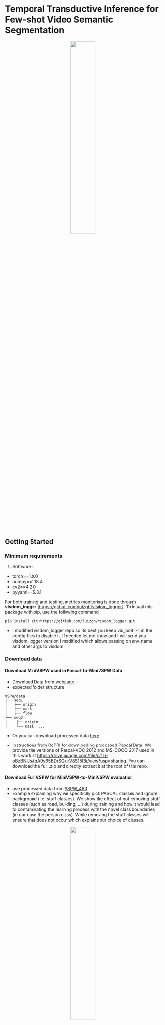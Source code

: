 # Temporal Transductive Inference for Few-shot Video Semantic Segmentation

<div align="center">
<img src="https://github.com/MSiam/tti_fsvos/blob/main/figures/tti_overview.png" width="40%" height="40%"><br><br>
</div>

## Getting Started

### Minimum requirements

1. Software :
+ torch==1.9.0
+ numpy==1.18.4
+ cv2==4.2.0
+ pyyaml==5.3.1

For both training and testing, metrics monitoring is done through **visdom_logger** (https://github.com/luizgh/visdom_logger). To install this package with pip, use the following command:

 ```
pip install git+https://github.com/luizgh/visdom_logger.git
 ```
* I modified visdom_logger repo so its best you keep vis_port: -1 in the config files to disable it. If needed let me know and I will send you visdom_logger version I modified which allows passing on env_name and other args to visdom

### Download data

#### Download MiniVSPW used in Pascal-to-MiniVSPW Data

* Download Data from webpage
* expected folder structure

```
VSPW/data
├── seq1
│   ├── origin
│   ├── mask
│   ├── flow
└── seq2
|    ├── origin
|    └── mask ....
```

* Or you can download processed data [here](https://www.dropbox.com/s/a4gqqu0w4t834p2/MiniVSPW.zip?dl=0)

* Instructions from RePRI for downloading processed Pascal Data.
We provide the versions of Pascal-VOC 2012 and MS-COCO 2017 used in this work at https://drive.google.com/file/d/1Lj-oBzBNUsAqA9y65BDrSQxirV8S15Rk/view?usp=sharing. You can download the full .zip and directly extract it at the root of this repo.

#### Download Full VSPW for MiniVSPW-to-MiniVSPW evaluation
* use processed data from [VSPW_480](https://github.com/sssdddwww2/vspw_dataset_download)
* Example explaining why we specificlly pick PASCAL classes and ignore background (i.e. stuff classes). We show the effect of not removing stuff classes (such as road, building, ...) during training and how it would lead to contaminating the learning process with the novel class boundaries (in our case the person class). While removing the stuff classes will ensure that does not occur which explains our choice of classes.

<div align="center">
<img src="https://github.com/MSiam/tti_fsvos/blob/main/figures/MiniVSPW_Example_Leak_Boundaries.png" width="40%" height="40%"><br><br>
</div>


##### Download YTVIS dataset
* use 2019 YTVIS version similar to [DANet](https://github.com/scutpaul/DANet)

#### About the train/val splits

The train/val splits are directly provided in lists/. How they were obtained is explained at https://github.com/Jia-Research-Lab/PFENet

### Download pre-trained models

#### Pre-trained backbones
First, you will need to download the ImageNet pre-trained backbones from RePRI at [here](https://drive.google.com/drive/folders/1Hrz1wOxOZm4nIIS7UMJeL79AQrdvpj6v) and put them under initmodel/. These will be used if you decide to train your models from scratch.

#### Pre-trained models
* For Pascal-to-MiniVSPW : use RePRI ones "directly provide the [full pre-trained models](https://drive.google.com/file/d/1iuMAo5cJ27oBdyDkUI0JyGIEH60Ln2zm/view?usp=sharing). You can download them and directly extract them at the root of this repo. This includes Resnet50 and Resnet101 backbones on Pascal-5i, and Resnet50 on Coco-20i."

* For YTVIS: use these provided [models](https://www.dropbox.com/s/2q6vqnrkpjju0yc/model_ckpt_ytvis.zip?dl=0)
* For YTVIS (with auxiliary DCL): use these provided [models](https://www.dropbox.com/s/qynq5lot2696ogm/model_ckpt_dcl.zip?dl=0)
* For MiniVSPW-to-MiniVSPW: use these provided [models](https://www.dropbox.com/s/ymgzphqo4b5fddb/checkpoints_nminivspw.zip?dl=0)

## Overview of the repo

Data are located in data/. All the code is provided in src/. Default configuration files can be found in config_files/. Training and testing scripts are located in scripts/. Lists/ contains the train/validation splits for each dataset.

## Inference
* Reproduce results for all tables
```
bash scripts/test_all_datasets.sh
```
## Training

If you want to use the pre-trained models, this step is optional. Otherwise, you can train your own models from scratch with the scripts/train.sh script, as follows.

```python
bash scripts/train.sh {data} {fold} {[gpu_ids]} {layers}
```
For instance, if you want to train a Resnet50-based model on the fold-0 of Pascal-5i on GPU 1, use:
```python
bash scripts/train.sh pascal 0 [1] 50
```

For training on ytvis standard training
```python
bash scripts/train.sh ytvis 0 [1] 50
```

Note that this code supports distributed training. If you want to train on multiple GPUs, you may simply replace [1] in the previous examples with the list of gpus_id you want to use.


## Acknowledgments

We gratefully thank the authors of https://github.com/mboudiaf/RePRI-for-Few-Shot-Segmentation for building upon their code.
We also rely on https://github.com/scutpaul/DANet, for understanding their Youtube-VIS episodic version.
